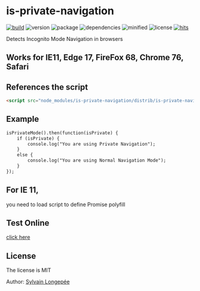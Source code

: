 # is-private-navigation

<div style="display:inline">

[![build](https://travis-ci.org/Sylvain59650/is-private-navigation.png?branch=master)](https://travis-ci.org/Sylvain59650/is-private-navigation)
![version](https://img.shields.io/npm/v/is-private-navigation.svg)
![package](https://img.shields.io/github/package-json/v/Sylvain59650/is-private-navigation.svg)
![dependencies](https://img.shields.io/david/Sylvain59650/is-private-navigation.svg)
![minified](https://img.shields.io/bundlephobia/min/is-private-navigation.svg)
![license](https://img.shields.io/npm/l/is-private-navigation.svg)
[![hits](http://hits.dwyl.com/Sylvain59650/is-private-navigation.svg)](http://hits.dwyl.com/Sylvain59650/is-private-navigation)
</div>

Detects Incognito Mode Navigation in browsers

## Works for IE11, Edge 17, FireFox 68, Chrome 76, Safari

## References the script
```html
<script src="node_modules/is-private-navigation/distrib/is-private-navigation.min.js"></script>
```

## Example

```html
isPrivateMode().then(function(isPrivate) {            
    if (isPrivate) {
        console.log("You are using Private Navigation");
    }
    else {
        console.log("You are using Normal Navigation Mode");
    }
});
```

## For IE 11,
you need to load script to define Promise polyfill

<script src="https://cdnjs.cloudflare.com/ajax/libs/bluebird/3.5.0/bluebird.min.js"></script>


## Test Online
[click here](https://sylvain59650.github.io/is-private-navigation/)

## License
The license is MIT

Author: [Sylvain Longepée](https://github.com/Sylvain59650)